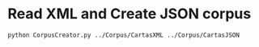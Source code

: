 # Read XML and Create JSON corpus

```
python CorpusCreator.py ../Corpus/CartasXML ../Corpus/CartasJSON
```
